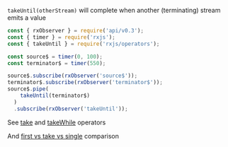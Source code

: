 <!--
name:
title:      takeUntil
pageTitle:	takeUntil — RxJS operator example + marble diagram
desc:		takeUntil will complete when another stream emits a value
docsUrl:	https://rxjs.dev/api/operators/takeUntil
-->

`takeUntil(otherStream)` will complete when another (terminating) stream emits a value

```js
const { rxObserver } = require('api/v0.3');
const { timer } = require('rxjs');
const { takeUntil } = require('rxjs/operators');

const source$ = timer(0, 100);
const terminator$ = timer(550);

source$.subscribe(rxObserver('source$'));
terminator$.subscribe(rxObserver('terminator$'));
source$.pipe(
    takeUntil(terminator$)
  )
  .subscribe(rxObserver('takeUntil'));
```

See [take](/rxjs/take/) and [takeWhile](/rxjs/takeWhile/) operators

And [first vs take vs single](/rxjs/first-vs-take-vs-single/) comparison
